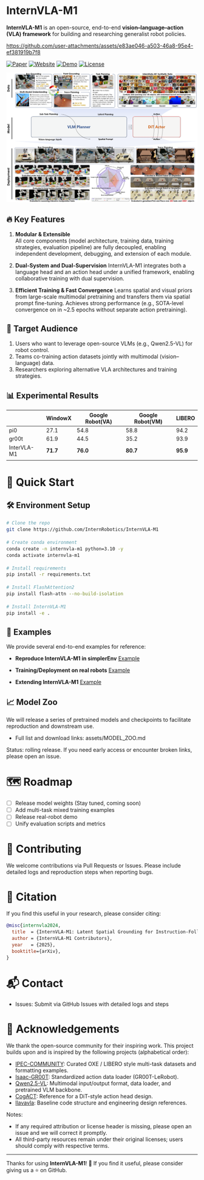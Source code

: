 # InternVLA-M1

**InternVLA-M1** is an open-source, end-to-end **vision–language–action (VLA) framework** for building and researching generalist robot policies.

https://github.com/user-attachments/assets/e83ae046-a503-46a8-95e4-ef381919b7f8

[![Paper](https://img.shields.io/badge/Paper-arXiv-red.svg)](https://github.com/InternRobotics/InternVLA-M1/blob/InternVLA-M1/assets/InternVLA_M1.pdf) [![Website](https://img.shields.io/badge/Website-GitHub%20Pages-blue.svg)](https://internrobotics.github.io/internvla-m1.github.io) [![Demo](https://img.shields.io/badge/Demo-YouTube-red.svg)](https://youtu.be/n129VDqJCk4) [![License](https://img.shields.io/badge/License-MIT-green.svg)](LICENSE)

![](assets/teaser.png)

## 🔥 Key Features

1. **Modular & Extensible**  
   All core components (model architecture, training data, training strategies, evaluation pipeline) are fully decoupled, enabling independent development, debugging, and extension of each module.


2. **Dual-System and Dual-Supervision**
   InternVLA-M1 integrates both a language head and an action head under a unified framework, enabling collaborative training with dual supervision. 

3. **Efficient Training & Fast Convergence**
   Learns spatial and visual priors from large-scale multimodal pretraining and transfers them via spatial prompt fine-tuning. Achieves strong performance (e.g., SOTA-level convergence on  in \~2.5 epochs without separate action pretraining). 

## 🎯 Target Audience

1. Users who want to leverage open-source VLMs (e.g., Qwen2.5-VL) for robot control.
2. Teams co-training action datasets jointly with multimodal (vision–language) data.
3. Researchers exploring alternative VLA architectures and training strategies.

## 📊 Experimental Results
|             | WindowX | Google Robot(VA) | Google Robot(VM) | LIBERO |
|-------------|---------|------------------|------------------|--------|
| pi0         | 27.1    | 54.8             | 58.8             | 94.2   |
| gr00t       | 61.9    | 44.5             | 35.2             | 93.9   |
| InterVLA-M1 |**71.7** |**76.0**          |**80.7**          |**95.9**|
|             |         |                  |                  |        |






# 🚀 Quick Start

## 🛠 Environment Setup

```bash
# Clone the repo
git clone https://github.com/InternRobotics/InternVLA-M1

# Create conda environment
conda create -n internvla-m1 python=3.10 -y
conda activate internvla-m1

# Install requirements
pip install -r requirements.txt

# Install FlashAttention2
pip install flash-attn --no-build-isolation

# Install InternVLA-M1
pip install -e .
```

## 📘 Examples

We provide several end-to-end examples for reference:

* **Reproduce InternVLA-M1 in simplerEnv**
  [Example](/examples/simplerEnv/setup.md)

* **Training/Deployment on real robots**
  [Example](/examples/real_robot/setup.md)

* **Extending InternVLA-M1**
  [Example](examples/extending_m1/README.md)

## 📈 Model Zoo
We will release a series of pretrained models and checkpoints to facilitate reproduction and downstream use.

- Full list and download links: assets/MODEL_ZOO.md

Status: rolling release. If you need early access or encounter broken links, please open an issue.

# 🗺️ Roadmap

* [ ] Release model weights (Stay tuned, coming soon)
* [ ] Add multi-task mixed training examples
* [ ] Release real-robot demo
* [ ] Unify evaluation scripts and metrics

# 🤝 Contributing

We welcome contributions via Pull Requests or Issues.
Please include detailed logs and reproduction steps when reporting bugs.

# 📜 Citation

If you find this useful in your research, please consider citing:

```bibtex
@misc{internvla2024,
  title  = {InternVLA-M1: Latent Spatial Grounding for Instruction-Following Robotic Manipulation},
  author = {InternVLA-M1 Contributors},
  year   = {2025},
  booktitle={arXiv},
}
```

# 📬 Contact

* Issues: Submit via GitHub Issues with detailed logs and steps

# 🙏 Acknowledgements

We thank the open-source community for their inspiring work. This project builds upon and is inspired by the following projects (alphabetical order):
- [IPEC-COMMUNITY](https://huggingface.co/IPEC-COMMUNITY): Curated OXE / LIBERO style multi-task datasets and formatting examples.
- [Isaac-GR00T](https://github.com/NVIDIA/Isaac-GR00T): Standardized action data loader (GR00T-LeRobot).
- [Qwen2.5-VL](https://github.com/QwenLM/Qwen2.5-VL/blob/main/qwen-vl-finetune/README.md): Multimodal input/output format, data loader, and pretrained VLM backbone.
- [CogACT](https://github.com/microsoft/CogACT/tree/main/action_model): Reference for a DiT-style action head design.
- [llavavla](https://github.com/JinhuiYE/llavavla): Baseline code structure and engineering design references.


Notes:
- If any required attribution or license header is missing, please open an issue and we will correct it promptly.
- All third-party resources remain under their original licenses; users should comply with respective terms.


---

Thanks for using **InternVLA-M1**! 🌟
If you find it useful, please consider giving us a ⭐ on GitHub.
